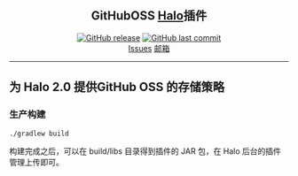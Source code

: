 <H2 align="center">GitHubOSS <a href="https://github.com/halo-dev/halo#">Halo</a>插件</H2>

<p align="center">
<a href="https://github.com/AirboZH/plugin-uposs/releases"><img alt="GitHub release" src="https://img.shields.io/github/release/AirboZH/plugin-uposs.svg?style=flat-square&include_prereleases" /></a>
<a href="https://github.com/AirboZH/plugin-uposs/commits"><img alt="GitHub last commit" src="https://img.shields.io/github/last-commit/AirboZH/plugin-uposs.svg?style=flat-square" /></a>
<br />
<a href="https://github.com/AirboZH/plugin-uposs/issues">Issues</a>
<a href="mailto:airbozh@gmail.com">邮箱</a>
</p>

------------------------------

## **为 Halo 2.0 提供GitHub OSS 的存储策略**


### 生产构建

```
./gradlew build
```

构建完成之后，可以在 build/libs 目录得到插件的 JAR 包，在 Halo 后台的插件管理上传即可。